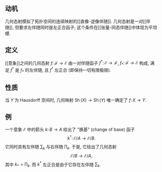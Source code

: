 
## 动机

几何态射模拟了拓扑空间的连续映射的[[直像-逆像伴随]]. 几何态射是一对[[伴随]], 但要求左伴随同时是左正合函子; 这个条件在[[张量-同态伴随]]中体现为平坦模.

## 定义

[[意象]]之间的几何态射 $f\colon \mathcal F \to \mathcal  E$ 由一对伴随函子 $f^*\colon \mathcal E\to\mathcal F$, $f_*\colon \mathcal F\to\mathcal E$ 构成, 满足 $f^*$ 是 $f_*$ 的左伴随, 且 $f^*$ 左正合 (即保持一切有限极限).

## 性质

当 $Y$ 为 Hausdorff 空间时, 几何映射 $\operatorname{Sh}(X)\to\operatorname{Sh}(Y)$ 唯一确定了 $f\colon X\to Y$.

## 例

一个意象 $\mathcal E$ 中的箭头 $k\colon B\to A$ 给出了 "换基" (change of base) 函子
$$
k^* \colon \mathcal E/A \to \mathcal E/B.
$$
它同时具有左伴随 $\sum_k$ 与右伴随 $\prod_k$. 于是, 它给出了几何态射
$$
\mathcal E/B\to\mathcal E/A,
$$
其中 $k_*=\prod_k$. 而 $k^*$ 左正合是由于它存在左伴随 $\sum_k$.